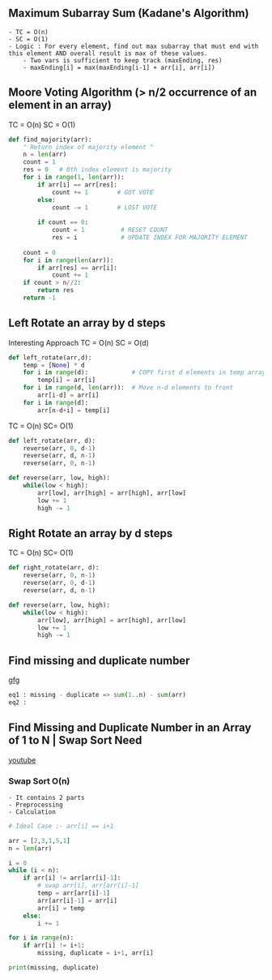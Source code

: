 ## Maximum Subarray Sum (Kadane's Algorithm)
    - TC = O(n)
    - SC = O(1)
    - Logic : For every element, find out max subarray that must end with this element AND overall result is max of these values.
        - Two vars is sufficient to keep track (maxEnding, res)
        - maxEnding[i] = max(maxEnding[i-1] + arr[i], arr[i])

## Moore Voting Algorithm (> n/2 occurrence of an element in an array)
TC = O(n) SC = O(1)
```python
def find_majority(arr):
    " Return index of majority element "
    n = len(arr)
    count = 1
    res = 0   # 0th index element is majority
    for i in range(1, len(arr)):
        if arr[i] == arr[res]:
            count += 1        # GOT VOTE
        else:
            count -= 1        # LOST VOTE
        
        if count == 0:
            count = 1          # RESET COUNT
            res = i            # UPDATE INDEX FOR MAJORITY ELEMENT
        
    count = 0
    for i in range(len(arr)):
        if arr[res] == arr[i]:
            count += 1
    if count > n//2:
        return res
    return -1
```

## Left Rotate an array by d steps
Interesting Approach
TC = O(n) SC = O(d)
```python
def left_rotate(arr,d):
    temp = [None] * d
    for i in range(d):            # COPY first d elements in temp array
        temp[i] = arr[i]
    for i in range(d, len(arr)):  # Move n-d elements to front
        arr[i-d] = arr[i]
    for i in range(d):
        arr[n-d+i] = temp[i]
```

TC = O(n) SC= O(1)
```python
def left_rotate(arr, d):
    reverse(arr, 0, d-1)
    reverse(arr, d, n-1)
    reverse(arr, 0, n-1)

def reverse(arr, low, high):
    while(low < high):
        arr[low], arr[high] = arr[high], arr[low]
        low += 1
        high -= 1
```

## Right Rotate an array by d steps
TC = O(n) SC= O(1)
```python
def right_rotate(arr, d):
    reverse(arr, 0, n-1)
    reverse(arr, 0, d-1)
    reverse(arr, d, n-1)

def reverse(arr, low, high):
    while(low < high):
        arr[low], arr[high] = arr[high], arr[low]
        low += 1
        high -= 1
```

## Find missing and duplicate number
[gfg](https://www.geeksforgeeks.org/find-a-repeating-and-a-missing-number/)
```python
eq1 : missing - duplicate => sum(1..n) - sum(arr)
eq2 : 
```

## Find Missing and Duplicate Number in an Array of 1 to N | Swap Sort Need
[youtube](https://www.youtube.com/watch?v=uo4kuV3pWfE&list=PL_z_8CaSLPWdJfdZHiNYYM46tYQUjbBJx&index=3)
### Swap Sort O(n)
    - It contains 2 parts
    - Preprocessing
    - Calculation

```python
# Ideal Case :- arr[i] == i+1

arr = [2,3,1,5,1]
n = len(arr)

i = 0
while (i < n):
    if arr[i] != arr[arr[i]-1]:
        # swap arr[i], arr[arr[i]-1]
        temp = arr[arr[i]-1]
        arr[arr[i]-1] = arr[i]
        arr[i] = temp
    else:
        i += 1

for i in range(n):
    if arr[i] != i+1:
        missing, duplicate = i+1, arr[i]

print(missing, duplicate)
```